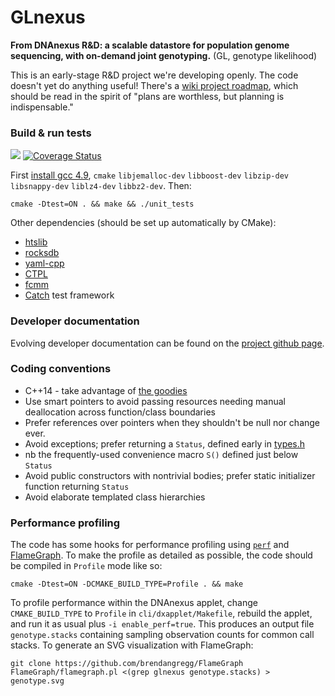 # GLnexus
**From DNAnexus R&D: a scalable datastore for population genome sequencing, with on-demand joint genotyping.**
(GL, genotype likelihood)

This is an early-stage R&D project we're developing openly. The code doesn't yet do anything useful! There's a [wiki project roadmap](https://github.com/dnanexus-rnd/GLnexus/wiki), which should be read in the spirit of "plans are worthless, but planning is indispensable."

### Build & run tests

<a href="https://travis-ci.org/dnanexus-rnd/GLnexus"><img src="https://travis-ci.org/dnanexus-rnd/GLnexus.svg?branch=master"/></a> [![Coverage Status](https://coveralls.io/repos/dnanexus-rnd/GLnexus/badge.svg?branch=master&service=github)](https://coveralls.io/github/dnanexus-rnd/GLnexus?branch=master)

First [install gcc 4.9](http://askubuntu.com/a/581497), `cmake` `libjemalloc-dev` `libboost-dev` `libzip-dev` `libsnappy-dev` `liblz4-dev` `libbz2-dev`. Then:

```
cmake -Dtest=ON . && make && ./unit_tests
```

Other dependencies (should be set up automatically by CMake):
* [htslib](https://github.com/samtools/htslib)
* [rocksdb](https://github.com/facebook/rocksdb)
* [yaml-cpp](https://github.com/jbeder/yaml-cpp)
* [CTPL](https://github.com/vit-vit/CTPL)
* [fcmm](https://github.com/giacomodrago/fcmm)
* [Catch](https://github.com/philsquared/Catch) test framework

### Developer documentation

Evolving developer documentation can be found on the [project github page](http://dnanexus-rnd.github.io/GLnexus/index.html).

### Coding conventions

* C++14 - take advantage of [the goodies](http://shop.oreilly.com/product/0636920033707.do)
* Use smart pointers to avoid passing resources needing manual deallocation across function/class boundaries
* Prefer references over pointers when they shouldn't be null nor change ever.
* Avoid exceptions; prefer returning a `Status`, defined early in [types.h](https://github.com/dnanexus-rnd/GLnexus/blob/master/include/types.h)
 * nb the frequently-used convenience macro `S()` defined just below `Status`
* Avoid public constructors with nontrivial bodies; prefer static initializer function returning `Status`
* Avoid elaborate templated class hierarchies


### Performance profiling

The code has some hooks for performance profiling using
[`perf`](https://en.wikipedia.org/wiki/Perf_(Linux)) and
[FlameGraph](http://www.brendangregg.com/FlameGraphs/cpuflamegraphs.html). To
make the profile as detailed as possible, the code should be compiled in
`Profile` mode like so:

```
cmake -Dtest=ON -DCMAKE_BUILD_TYPE=Profile . && make
```

To profile performance within the DNAnexus applet, change `CMAKE_BUILD_TYPE`
to `Profile` in `cli/dxapplet/Makefile`, rebuild the applet, and run it as
usual plus `-i enable_perf=true`. This produces an output file
```genotype.stacks``` containing sampling observation counts for common call
stacks. To generate an SVG visualization with FlameGraph:

```
git clone https://github.com/brendangregg/FlameGraph
FlameGraph/flamegraph.pl <(grep glnexus genotype.stacks) > genotype.svg
```
